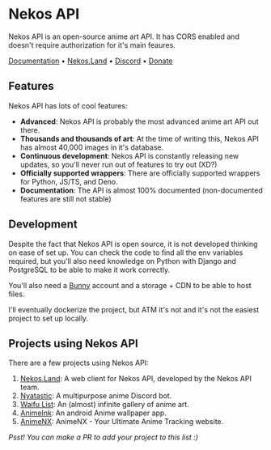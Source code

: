 # Nekos API

Nekos API is an open-source anime art API. It has CORS enabled and doesn't require authorization for it's main feaures.

[Documentation](https://nekosapi.com/docs) • [Nekos.Land](https://nekos.land) • [Discord](https://discord.gg/w48Sk9X9UE) • [Donate](https://ko-fi.com/Nekidev)

## Features

Nekos API has lots of cool features:

- **Advanced**: Nekos API is probably the most advanced anime art API out there.
- **Thousands and thousands of art**: At the time of writing this, Nekos API has almost 40,000 images in it's database.
- **Continuous development**: Nekos API is constantly releasing new updates, so you'll never run out of features to try out (XD?)
- **Officially supported wrappers**: There are officially supported wrappers for Python, JS/TS, and Deno.
- **Documentation**: The API is almost 100% documented (non-documented features are still not stable)

## Development

Despite the fact that Nekos API is open source, it is not developed thinking on ease of set up. You can check the code to find all the env variables required, but you'll also need knowledge on Python with Django and PostgreSQL to be able to make it work correctly.

You'll also need a [Bunny](https://bunny.net) account and a storage + CDN to be able to host files.

I'll eventually dockerize the project, but ATM it's not and it's not the easiest project to set up locally.

## Projects using Nekos API

There are a few projects using Nekos API:

1. [Nekos.Land](https://nekos.land): A web client for Nekos API, developed by the Nekos API team.
2. [Nyatastic](https://go.nekogirl.net/invite-nyatastic): A multipurpose anime Discord bot.
3. [Waifu List](https://github.com/Oreki-Dev/Waifu-List): An (almost) infinite gallery of anime art.
4. [AnimeInk](https://github.com/nevilpurpp/AnimeInk-Anime-WallPaper): An android Anime wallpaper app.
5. [AnimeNX](https://www.animenx.com/): AnimeNX - Your Ultimate Anime Tracking website.

*Psst! You can make a PR to add your project to this list :)*
